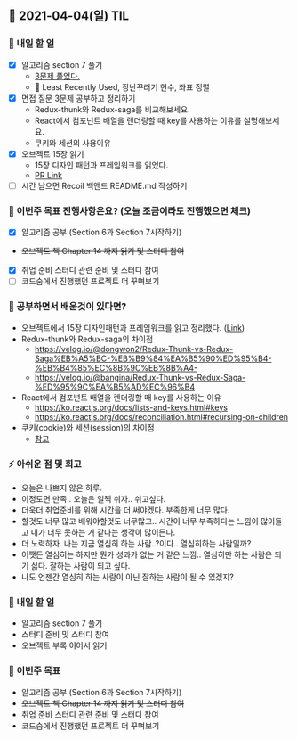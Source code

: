 ## 📆 2021-04-04(일) TIL

### 🚀 내일 할 일
- [x] 알고리즘 section 7 풀기
  - [3문제 풀었다.](https://github.com/saseungmin/daily_coding_dojo/tree/master/inflearn_algorism/section7)
  - 🤔 Least Recently Used, 장난꾸러기 현수, 좌표 정렬
- [x] 면접 질문 3문제 공부하고 정리하기
  - Redux-thunk와 Redux-saga를 비교해보세요.
  - React에서 컴포넌트 배열을 렌더링할 때 key를 사용하는 이유를 설명해보세요.
  - 쿠키와 세션의 사용이유
- [x] 오브젝트 15장 읽기
  - 15장 디자인 패턴과 프레임워크를 읽었다.
  - [PR Link](https://github.com/saseungmin/reading_books_record_repository/pull/52)
- [ ] 시간 남으면 Recoil 백앤드 README.md 작성하기

### 🦄 이번주 목표 진행사항은요? (오늘 조금이라도 진행했으면 체크)
- [x] 알고리즘 공부 (Section 6과 Section 7시작하기)
- ~~오브젝트 책 Chapter 14 까지 읽기 및 스터디 참여~~
- [x] 취업 준비 스터디 관련 준비 및 스터디 참여
- [ ] 코드숨에서 진행했던 프로젝트 더 꾸며보기

### 🤔 공부하면서 배운것이 있다면?
- 오브젝트에서 15장 디자인패턴과 프레임워크를 읽고 정리했다. ([Link](https://github.com/saseungmin/reading_books_record_repository/tree/master/%EC%98%A4%EB%B8%8C%EC%A0%9D%ED%8A%B8/Chapter%2015))
- Redux-thunk와 Redux-saga의 차이점
  - https://velog.io/@dongwon2/Redux-Thunk-vs-Redux-Saga%EB%A5%BC-%EB%B9%84%EA%B5%90%ED%95%B4-%EB%B4%85%EC%8B%9C%EB%8B%A4-
  - https://velog.io/@bangina/Redux-Thunk-vs-Redux-Saga-%ED%95%9C%EA%B5%AD%EC%96%B4
- React에서 컴포넌트 배열을 렌더링할 때 key를 사용하는 이유
  - https://ko.reactjs.org/docs/lists-and-keys.html#keys
  - https://ko.reactjs.org/docs/reconciliation.html#recursing-on-children
- 쿠키(cookie)와 세션(session)의 차이점
  - [참고](https://hahahoho5915.tistory.com/32)

### ⚡ 아쉬운 점 및 회고
- 오늘은 나쁘지 않은 하루.
- 이정도면 만족.. 오늘은 일찍 쉬자.. 쉬고싶다.
- 더욱더 취업준비를 위해 시간을 더 써야겠다. 부족한게 너무 많다.
- 할것도 너무 많고 배워야할것도 너무많고.. 시간이 너무 부족하다는 느낌이 많이들고 내가 너무 못하는 거 같다는 생각이 많이든다.
- 더 노력하자. 나는 지금 열심히 하는 사람..?이다.. 열심히하는 사람일까?
- 어쨋든 열심히는 하지만 뭔가 성과가 없는 거 같은 느낌.. 열심히만 하는 사람은 되기 싫다. 잘하는 사람이 되고 싶다.
- 나도 언젠간 열심히 하는 사람이 아닌 잘하는 사람이 될 수 있겠지?

### 🚀 내일 할 일
- 알고리즘 section 7 풀기
- 스터디 준비 및 스터디 참여
- 오브젝트 부록 이어서 읽기

### 🎯 이번주 목표
- 알고리즘 공부 (Section 6과 Section 7시작하기)
- ~~오브젝트 책 Chapter 14 까지 읽기 및 스터디 참여~~
- 취업 준비 스터디 관련 준비 및 스터디 참여
- 코드숨에서 진행했던 프로젝트 더 꾸며보기